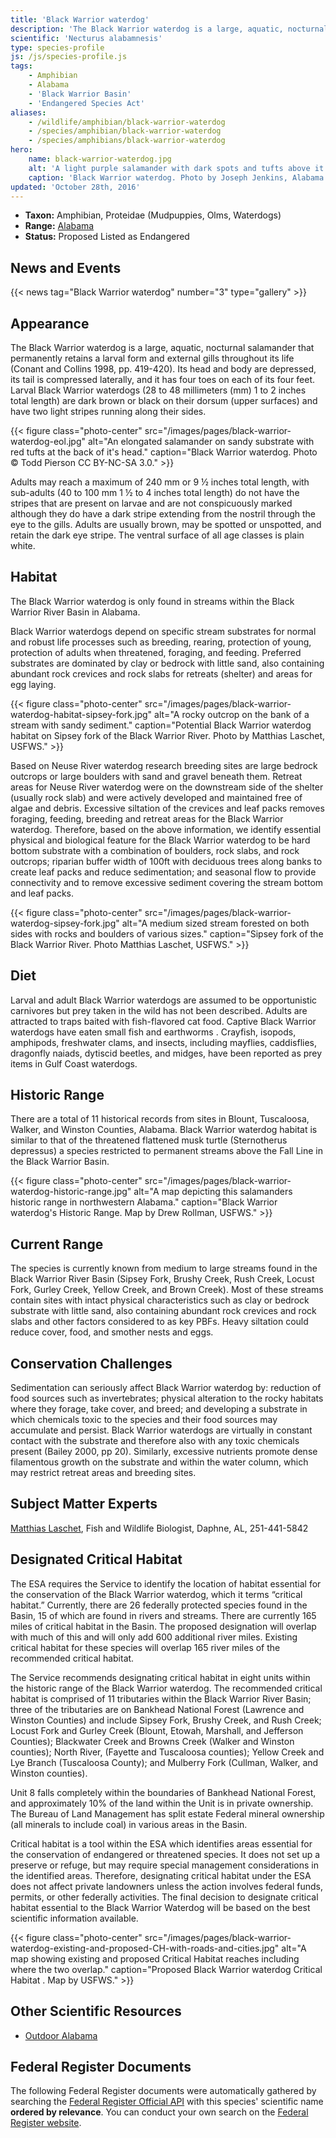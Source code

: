 ```yaml
---
title: 'Black Warrior waterdog'
description: 'The Black Warrior waterdog is a large, aquatic, nocturnal salamander that permanently retains a larval form and external gills throughout its life. This species has been proposed for listing as Endangered and is only found in streams within the Black Warrior River Basin in Alabama.'
scientific: 'Necturus alabamnesis'
type: species-profile
js: /js/species-profile.js
tags:
    - Amphibian
    - Alabama
    - 'Black Warrior Basin'
    - 'Endangered Species Act'
aliases:
    - /wildlife/amphibian/black-warrior-waterdog
    - /species/amphibian/black-warrior-waterdog
    - /species/amphibians/black-warrior-waterdog
hero:
    name: black-warrior-waterdog.jpg
    alt: 'A light purple salamander with dark spots and tufts above it''s front legs.'
    caption: 'Black Warrior waterdog. Photo by Joseph Jenkins, Alabama Natural Heritage Program.'
updated: 'October 28th, 2016'
---
```


- **Taxon:** Amphibian, Proteidae (Mudpuppies, Olms, Waterdogs)
- **Range:** [Alabama](/alabama)
- **Status:** Proposed Listed as Endangered

## News and Events
{{< news tag="Black Warrior waterdog" number="3" type="gallery" >}}

## Appearance

The Black Warrior waterdog is a large, aquatic, nocturnal salamander that permanently retains a larval form and external gills throughout its life (Conant and Collins 1998, pp. 419-420). Its head and body are depressed, its tail is compressed laterally, and it has four toes on each of its four feet. Larval Black Warrior waterdogs (28 to 48 millimeters (mm) 1 to 2 inches total length) are dark brown or black on their dorsum (upper surfaces) and have two light stripes running along their sides.

{{< figure class="photo-center" src="/images/pages/black-warrior-waterdog-eol.jpg" alt="An elongated salamander on sandy substrate with red tufts at the back of it's head." caption="Black Warrior waterdog. Photo © Todd Pierson CC BY-NC-SA 3.0." >}}

Adults may reach a maximum of 240 mm or 9 ½ inches total length, with sub-adults (40 to 100 mm 1 ½ to 4 inches total length) do not have the stripes that are present on larvae and are not conspicuously marked although they do have a dark stripe extending from the nostril through the eye to the gills. Adults are usually brown, may be spotted or unspotted, and retain the dark eye stripe. The ventral surface of all age classes is plain white.

## Habitat

The Black Warrior waterdog is only found in streams within the Black Warrior River Basin in Alabama.

Black Warrior waterdogs depend on specific stream substrates for normal and robust life processes such as breeding, rearing, protection of young, protection of adults when threatened, foraging, and feeding. Preferred substrates are dominated by clay or bedrock with little sand, also containing abundant rock crevices and rock slabs for retreats (shelter) and areas for egg laying.

{{< figure class="photo-center" src="/images/pages/black-warrior-waterdog-habitat-sipsey-fork.jpg" alt="A rocky outcrop on the bank of a stream with sandy sediment." caption="Potential Black Warrior waterdog habitat on Sipsey fork of the Black Warrior River. Photo by Matthias Laschet, USFWS." >}}

Based on Neuse River waterdog research breeding sites are large bedrock outcrops or large boulders with sand and gravel beneath them. Retreat areas for Neuse River waterdog were on the downstream side of the shelter (usually rock slab) and were actively developed and maintained free of algae and debris. Excessive siltation of the crevices and leaf packs removes foraging, feeding, breeding and retreat areas for the Black Warrior waterdog. Therefore, based on the above information, we identify essential physical and biological feature for the Black Warrior waterdog to be hard bottom substrate with a combination of boulders, rock slabs, and rock outcrops; riparian buffer width of 100ft with deciduous trees along banks to create leaf packs and reduce sedimentation; and seasonal flow to provide connectivity and to remove excessive sediment covering the stream bottom and leaf packs.

{{< figure class="photo-center" src="/images/pages/black-warrior-waterdog-sipsey-fork.jpg" alt="A medium sized stream forested on both sides with rocks and boulders of various sizes." caption="Sipsey fork of the Black Warrior River. Photo Matthias Laschet, USFWS." >}}

## Diet

Larval and adult Black Warrior waterdogs are assumed to be opportunistic carnivores but prey taken in the wild has not been described. Adults are attracted to traps baited with fish-flavored cat food. Captive Black Warrior waterdogs have eaten small fish and earthworms . Crayfish, isopods, amphipods, freshwater clams, and insects, including mayflies, caddisflies, dragonfly naiads, dytiscid beetles, and midges, have been reported as prey items in Gulf Coast waterdogs.

## Historic Range

There are a total of 11 historical records from sites in Blount, Tuscaloosa, Walker, and Winston Counties, Alabama. Black Warrior waterdog habitat is similar to that of the threatened flattened musk turtle (Sternotherus depressus) a species restricted to permanent streams above the Fall Line in the Black Warrior Basin.

{{< figure class="photo-center" src="/images/pages/black-warrior-waterdog-historic-range.jpg" alt="A map depicting this salamanders historic range in northwestern Alabama." caption="Black Warrior waterdog's Historic Range. Map by Drew Rollman, USFWS." >}}

## Current Range

The species is currently known from medium to large streams found in the Black Warrior River Basin (Sipsey Fork, Brushy Creek, Rush Creek, Locust Fork, Gurley Creek, Yellow Creek, and Brown Creek). Most of these streams contain sites with intact physical characteristics such as clay or bedrock substrate with little sand, also containing abundant rock crevices and rock slabs and other factors considered to as key PBFs. Heavy siltation could reduce cover, food, and smother nests and eggs.

## Conservation Challenges

Sedimentation can seriously affect Black Warrior waterdog by: reduction of food sources such as invertebrates;  physical alteration to the rocky habitats where they forage, take cover, and breed; and developing a substrate in which chemicals toxic to the species and their food sources may accumulate and persist. Black Warrior waterdogs are virtually in constant contact with the substrate and therefore also with any toxic chemicals present (Bailey 2000, pp 20).   Similarly, excessive nutrients promote dense filamentous growth on the substrate and within the water column, which may restrict retreat areas and breeding sites.

## Subject Matter Experts

[Matthias Laschet](mailto:Matthias_laschet@fws.gov?subject=Black+Warrior+waterdog), Fish and Wildlife Biologist, Daphne, AL, 251-441-5842

## Designated Critical Habitat

The ESA requires the Service to identify the location of habitat essential for the conservation of the Black Warrior waterdog, which it terms “critical habitat.”  Currently, there are 26 federally protected species found in the Basin, 15 of which are found in rivers and streams. There are currently 165 miles of critical habitat in the Basin.  The proposed designation will overlap with much of this and will only add 600 additional river miles. Existing critical habitat for these species will overlap 165 river miles of the recommended critical habitat.

The Service recommends designating critical habitat in eight units within the historic range of the Black Warrior waterdog.  The recommended critical habitat is comprised of 11 tributaries within the Black Warrior River Basin; three of the tributaries are on Bankhead National Forest (Lawrence and Winston Counties) and include Sipsey Fork, Brushy Creek, and Rush Creek; Locust Fork and Gurley Creek (Blount, Etowah, Marshall, and Jefferson Counties); Blackwater Creek and Browns Creek (Walker and Winston counties); North River, (Fayette and Tuscaloosa counties); Yellow Creek and Lye Branch (Tuscaloosa County); and Mulberry Fork (Cullman, Walker, and Winston counties).

Unit 8 falls completely within the boundaries of Bankhead National Forest, and approximately 10% of the land within the Unit is in private ownership.  The Bureau of Land Management has split estate Federal mineral ownership (all minerals to include coal) in various areas in the Basin.

Critical habitat is a tool within the ESA which identifies areas essential for the conservation of endangered or threatened species.  It does not set up a preserve or refuge, but may require special management considerations in the identified areas.  Therefore, designating critical habitat under the ESA does not affect private landowners unless the action involves federal funds, permits, or other federally activities.  The final decision to designate critical habitat essential to the Black Warrior Waterdog will be based on the best scientific information available.

{{< figure class="photo-center" src="/images/pages/black-warrior-waterdog-existing-and-proposed-CH-with-roads-and-cities.jpg" alt="A map showing existing and proposed Critical Habitat reaches including where the two overlap." caption="Proposed Black Warrior waterdog Critical Habitat . Map by USFWS." >}}


## Other Scientific Resources

- [Outdoor Alabama](http://www.outdooralabama.com/black-warrior-waterdog)

## Federal Register Documents

The following Federal Register documents were automatically gathered by searching the [Federal Register Official API](https://www.federalregister.gov/blog/learn/developers) with this species' scientific name **ordered by relevance**. You can conduct your own search on the [Federal Register website](https://www.federalregister.gov/articles/search).
